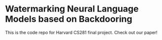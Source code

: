 # Watermarking Neural Language Models based on Backdooring

This is the code repo for Harvard CS281 final project. Check out our paper!

